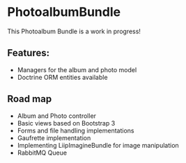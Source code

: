 PhotoalbumBundle
================

This Photoalbum Bundle is a work in progress!

## Features:

* Managers for the album and photo model
* Doctrine ORM entities available

## Road map

* Album and Photo controller
* Basic views based on Bootstrap 3
* Forms and file handling implementations
* Gaufrette implementation
* Implementing LiipImagineBundle for image manipulation
* RabbitMQ Queue